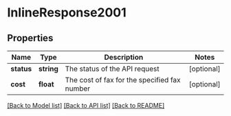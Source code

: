 # InlineResponse2001

## Properties
Name | Type | Description | Notes
------------ | ------------- | ------------- | -------------
**status** | **string** | The status of the API request | [optional] 
**cost** | **float** | The cost of fax for the specified fax number | [optional] 

[[Back to Model list]](../README.md#documentation-for-models) [[Back to API list]](../README.md#documentation-for-api-endpoints) [[Back to README]](../README.md)


